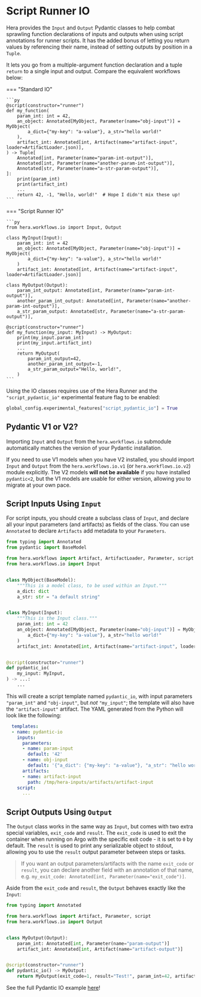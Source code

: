 # Script Runner IO

Hera provides the `Input` and `Output` Pydantic classes to help combat sprawling function declarations of inputs and
outputs when using script annotations for runner scripts. It has the added bonus of letting you return values by
referencing their name, instead of setting outputs by position in a `Tuple`.

It lets you go from a multiple-argument function declaration and a tuple `return` to a single input and output. Compare
the equivalent workflows below:

=== "Standard IO"

    ```py
    @script(constructor="runner")
    def my_function(
        param_int: int = 42,
        an_object: Annotated[MyObject, Parameter(name="obj-input")] = MyObject(
            a_dict={"my-key": "a-value"}, a_str="hello world!"
        ),
        artifact_int: Annotated[int, Artifact(name="artifact-input", loader=ArtifactLoader.json)],
    ) -> Tuple[
        Annotated[int, Parameter(name="param-int-output")],
        Annotated[int, Parameter(name="another-param-int-output")],
        Annotated[str, Parameter(name="a-str-param-output")],
    ]:
        print(param_int)
        print(artifact_int)
        ...
        return 42, -1, "Hello, world!"  # Hope I didn't mix these up!
    ```

=== "Script Runner IO"

    ```py
    from hera.workflows.io import Input, Output

    class MyInput(Input):
        param_int: int = 42
        an_object: Annotated[MyObject, Parameter(name="obj-input")] = MyObject(
            a_dict={"my-key": "a-value"}, a_str="hello world!"
        )
        artifact_int: Annotated[int, Artifact(name="artifact-input", loader=ArtifactLoader.json)]

    class MyOutput(Output):
        param_int_output: Annotated[int, Parameter(name="param-int-output")],
        another_param_int_output: Annotated[int, Parameter(name="another-param-int-output")],
        a_str_param_output: Annotated[str, Parameter(name="a-str-param-output")],

    @script(constructor="runner")
    def my_function(my_input: MyInput) -> MyOutput:
        print(my_input.param_int)
        print(my_input.artifact_int)
        ...
        return MyOutput(
            param_int_output=42,
            another_param_int_output=-1,
            a_str_param_output="Hello, world!",
        )
    ```

Using the IO classes requires use of the Hera Runner and the `"script_pydantic_io"` experimental feature flag to be
enabled:

```py
global_config.experimental_features["script_pydantic_io"] = True
```

## Pydantic V1 or V2?

Importing `Input` and `Output` from the `hera.workflows.io` submodule automatically matches the version of your Pydantic
installation.

If you need to use V1 models when you have V2 installed, you should import `Input` and `Output` from the
`hera.workflows.io.v1` (or `hera.workflows.io.v2`) module explicitly. The V2 models **will not be available** if you
have installed `pydantic<2`, but the V1 models are usable for either version, allowing you to migrate at your own pace.

## Script Inputs Using `Input`

For script inputs, you should create a subclass class of `Input`, and declare all your input parameters (and artifacts)
as fields of the class. You can use `Annotated` to declare `Artifacts` add metadata to your `Parameters`.

```py
from typing import Annotated
from pydantic import BaseModel

from hera.workflows import Artifact, ArtifactLoader, Parameter, script
from hera.workflows.io import Input


class MyObject(BaseModel):
    """This is a model class, to be used within an Input."""
    a_dict: dict
    a_str: str = "a default string"


class MyInput(Input):
    """This is the Input class."""
    param_int: int = 42
    an_object: Annotated[MyObject, Parameter(name="obj-input")] = MyObject(
        a_dict={"my-key": "a-value"}, a_str="hello world!"
    )
    artifact_int: Annotated[int, Artifact(name="artifact-input", loader=ArtifactLoader.json)]


@script(constructor="runner")
def pydantic_io(
    my_input: MyInput,
) -> ...:
    ...
```

This will create a script template named `pydantic_io`, with input parameters `"param_int"` and `"obj-input"`, but _not_
`"my_input"`; the template will also have the `"artifact-input"` artifact. The YAML generated from the Python will look
like the following:

```yaml
  templates:
  - name: pydantic-io
    inputs:
      parameters:
      - name: param-input
        default: '42'
      - name: obj-input
        default: '{"a_dict": {"my-key": "a-value"}, "a_str": "hello world!"}'
      artifacts:
      - name: artifact-input
        path: /tmp/hera-inputs/artifacts/artifact-input
    script:
      ...
```

## Script Outputs Using `Output`

The `Output` class works in the same way as `Input`, but comes with two extra special variables, `exit_code` and
`result`. The `exit_code` is used to exit the container when running on Argo with the specific exit code - it is set to
`0` by default. The `result` is used to print any serializable object to stdout, allowing you to use the `result` output
parameter between steps or tasks.

> If you want an output parameters/artifacts with the name `exit_code` or `result`, you can declare another field with
> an annotation of that name, e.g. `my_exit_code: Annotated[int, Parameter(name="exit_code")]`.

Aside from the `exit_code` and `result`, the `Output` behaves exactly like the `Input`:

```py
from typing import Annotated

from hera.workflows import Artifact, Parameter, script
from hera.workflows.io import Output


class MyOutput(Output):
    param_int: Annotated[int, Parameter(name="param-output")]
    artifact_int: Annotated[int, Artifact(name="artifact-output")]


@script(constructor="runner")
def pydantic_io() -> MyOutput:
    return MyOutput(exit_code=1, result="Test!", param_int=42, artifact_int=my_input.param_int)
```

See the full Pydantic IO example [here](../examples/workflows/experimental/script_runner_io.md)!
